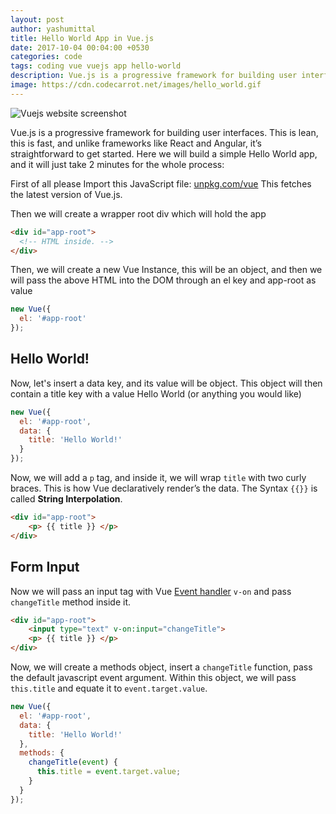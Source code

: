 ```yaml
---
layout: post
author: yashumittal
title: Hello World App in Vue.js
date: 2017-10-04 00:04:00 +0530
categories: code
tags: coding vue vuejs app hello-world
description: Vue.js is a progressive framework for building user interfaces. This is lean, this is fast, and unlike frameworks like React and Angular,
image: https://cdn.codecarrot.net/images/hello_world.gif
---
```


![Vuejs website screenshot](https://cdn.codecarrot.net/images/vuejs-website-screenshot.png)

Vue.js is a progressive framework for building user interfaces. This is lean, this is fast, and unlike frameworks like React and Angular, it’s straightforward to get started. Here we will build a simple Hello World app, and it will just take 2 minutes for the whole process:

First of all please Import this JavaScript file: [unpkg.com/vue](https://unpkg.com/vue)
This fetches the latest version of Vue.js.

Then we will create a wrapper root div which will hold the app

```html
<div id="app-root">
  <!-- HTML inside. -->
</div>
```

Then, we will create a new Vue Instance, this will be an object, and then we will pass the above HTML into the DOM through an el key and app-root as value

```js
new Vue({
  el: '#app-root'
});
```

## Hello World!

Now, let's insert a data key, and its value will be object. This object will then contain a title key with a value Hello World (or anything you would like)

```js
new Vue({
  el: '#app-root',
  data: {
    title: 'Hello World!'
  }
});
```

Now, we will add a `p` tag, and inside it, we will wrap `title` with two curly braces. This is how Vue declaratively render’s the data. The Syntax `{{}}` is called **String Interpolation**.

```html
<div id="app-root">
    <p> {{ title }} </p>
</div>
```

## Form Input

Now we will pass an input tag with Vue [Event handler](https://vuejs.org/v2/guide/events.html) `v-on` and pass `changeTitle` method inside it.

```html
<div id="app-root">
    <input type="text" v-on:input="changeTitle">
    <p> {{ title }} </p>
</div>
```

Now, we will create a methods object, insert a `changeTitle` function, pass the default javascript event argument. Within this object, we will pass `this.title` and equate it to `event.target.value`.

```js
new Vue({
  el: '#app-root',
  data: {
    title: 'Hello World!'
  },
  methods: {
    changeTitle(event) {
      this.title = event.target.value;
    }
  }
});
```
